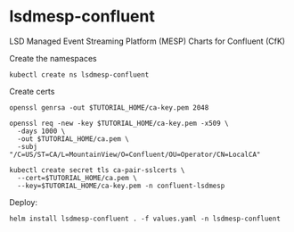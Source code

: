 # lsdmesp-confluent
LSD Managed Event Streaming Platform (MESP) Charts for Confluent (CfK)

Create the namespaces
```
kubectl create ns lsdmesp-confluent
```

Create certs

```
openssl genrsa -out $TUTORIAL_HOME/ca-key.pem 2048
```

```
openssl req -new -key $TUTORIAL_HOME/ca-key.pem -x509 \
  -days 1000 \
  -out $TUTORIAL_HOME/ca.pem \
  -subj "/C=US/ST=CA/L=MountainView/O=Confluent/OU=Operator/CN=LocalCA"
```

```
kubectl create secret tls ca-pair-sslcerts \
  --cert=$TUTORIAL_HOME/ca.pem \
  --key=$TUTORIAL_HOME/ca-key.pem -n confluent-lsdmesp
```

Deploy:
```
helm install lsdmesp-confluent . -f values.yaml -n lsdmesp-confluent
```
